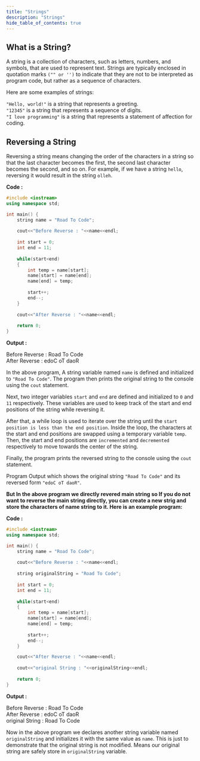 ```yaml
---
title: "Strings"
description: "Strings"
hide_table_of_contents: true
---
```


## What is a String?

A string is a collection of characters, such as letters, numbers, and symbols, that are used to represent text. Strings are typically enclosed in quotation marks `("" or '')` to indicate that they are not to be interpreted as program code, but rather as a sequence of characters.

Here are some examples of strings:

`"Hello, world!"` is a string that represents a greeting. <br/>
`"12345"` is a string that represents a sequence of digits. <br/>
`"I love programming"` is a string that represents a statement of affection for coding.

## Reversing a String

Reversing a string means changing the order of the characters in a string so that the last character becomes the first, the second last character becomes the second, and so on. For example, if we have a string `hello`, reversing it would result in the string `olleh`.

**Code :**

```cpp
#include <iostream>
using namespace std;

int main() {
    string name = "Road To Code";
    
    cout<<"Before Reverse : "<<name<<endl;
    
    int start = 0; 
    int end = 11;
    
    while(start<end)
    {
        int temp = name[start];
        name[start] = name[end];
        name[end] = temp;
        
        start++;
        end--;
    }
    
    cout<<"After Reverse : "<<name<<endl;
  
    return 0;
}
```

**Output :**

Before Reverse : Road To Code <br/>
After Reverse : edoC oT daoR

In the above program, A string variable named `name` is defined and initialized to `"Road To Code"`. The program then prints the original string to the console using the `cout` statement.

Next, two integer variables `start` and `end` are defined and initialized to `0` and `11` respectively. These variables are used to keep track of the start and end positions of the string while reversing it.

After that, a while loop is used to iterate over the string until the `start position is less than the end position`. Inside the loop, the characters at the start and end positions are swapped using a temporary variable `temp`. Then, the start and end positions are `incremented` and `decremented` respectively to move towards the center of the string.

Finally, the program prints the reversed string to the console using the `cout` statement.

Program Output which shows the original string `"Road To Code"` and its reversed form `"edoC oT daoR"`.

**But In the above program we directly revered main string so If you do not want to reverse the main string directly, you can create a new strig and store the characters of name string to it. Here is an example program:**

**Code :**

```cpp
#include <iostream>
using namespace std;

int main() {
    string name = "Road To Code";
    
    cout<<"Before Reverse : "<<name<<endl;
    
    string originalString = "Road To Code";
    
    int start = 0; 
    int end = 11;
    
    while(start<end)
    {
        int temp = name[start];
        name[start] = name[end];
        name[end] = temp;
        
        start++;
        end--;
    }

    cout<<"After Reverse : "<<name<<endl;
    
    cout<<"original String : "<<originalString<<endl;
  
    return 0;
}
```

**Output :**

Before Reverse : Road To Code <br/>
After Reverse : edoC oT daoR <br/>
original String : Road To Code

Now in the above program we declares another string variable named `originalString` and initializes it with the same value as `name`. This is just to demonstrate that the original string is not modified. Means our original string are safely store in `originalString` variable.